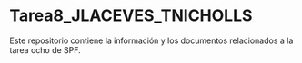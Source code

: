 # Tarea8_JLACEVES_TNICHOLLS
Este repositorio contiene la información y los documentos relacionados a la tarea ocho de SPF.
